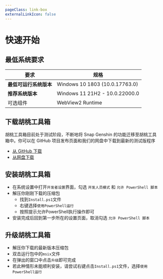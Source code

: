 ```yaml
---
pageClass: link-box
externalLinkIcon: false
---
```

# 快速开始
## 最低系统要求
|要求|规格|
|-|-|
|**最低可运行系统版本**|Windows 10 1803 (10.0.17763.0)|
|**推荐系统版本**|Windows 11 21H2 - 10.0.22000.0|
|可选组件|WebView2 Runtime|


## 下载胡桃工具箱

胡桃工具箱目前处于测试阶段，不断地将 Snap Genshin 的功能迁移至胡桃工具箱中。你可以在 GitHub 项目发布页面和我们的网盘中下载到最新的测试版程序
- [从 GitHub 下载 ](https://github.com/DGP-Studio/Snap.Hutao/releases/)
- [从网盘下载 ](http://a15.travelly.store:8905/DGPStudio/)

## 安装胡桃工具箱
- 在系统设置中打开`开发者设置`界面，勾选 `开发人员模式` 和 `允许 PowerShell 脚本`
- 解压你刚刚下载的压缩包
  - 找到`Install.ps1`文件
  - 右键选择`使用PowerShell运行`
  - 按照提示允许PowerShell执行操作即可
- 安装完成后回到第一步所在的设置页面，取消勾选 `允许 PowerShell 脚本`
## 升级胡桃工具箱
- 解压你下载的最新版本压缩包
- 双击运行包中的`msix`文件
- 在弹出的窗口中点击`升级`即可完成
- 若此种情形未能顺利安装，请尝试右键点击`Install.ps1`文件，选择`使用PowerShell运行`
